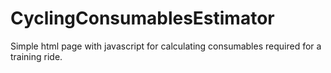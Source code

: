 # CyclingConsumablesEstimator
Simple html page with javascript for calculating consumables required for a training ride. 
